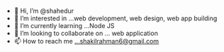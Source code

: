- 👋 Hi, I’m @shahedur
- 👀 I’m interested in ...web development, web design, web app building 
- 🌱 I’m currently learning ...Node JS
- 💞️ I’m looking to collaborate on ... web application 
- 📫 How to reach me ...shakilrahman6@gmail.com

<!---
emoboybd/emoboybd is a ✨ special ✨ repository because its `README.md` (this file) appears on your GitHub profile.
You can click the Preview link to take a look at your changes.
--->
